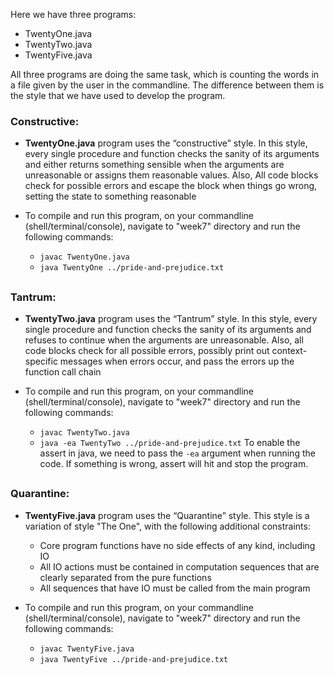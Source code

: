 Here we have three programs: 
- TwentyOne.java 
- TwentyTwo.java
- TwentyFive.java

All three programs are doing the same task, which is counting the words in a file given by the user in the commandline. The difference between them is the style that we have used to develop the program.


### Constructive:
- **TwentyOne.java** program uses the “constructive” style. In this style, every single procedure and function checks the sanity of its arguments and either returns something sensible when the arguments are unreasonable or assigns them reasonable values. Also, All code blocks check for possible errors and escape the block when things go wrong, setting the state to something reasonable

- To compile and run this program, on your commandline (shell/terminal/console), navigate to "week7" directory and run the following commands:
  - `javac TwentyOne.java`
  - `java TwentyOne ../pride-and-prejudice.txt`

##

### Tantrum:
- **TwentyTwo.java** program uses the “Tantrum” style. In this style, every single procedure and function checks the sanity of its arguments and refuses to continue when the arguments are unreasonable. Also, all code blocks check for all possible errors, possibly print out context-specific messages when errors occur, and pass the errors up the function call chain

- To compile and run this program, on your commandline (shell/terminal/console), navigate to "week7" directory and run the following commands:
  - `javac TwentyTwo.java`
  - `java -ea TwentyTwo ../pride-and-prejudice.txt`
  To enable the assert in java, we need to pass the `-ea` argument when running the code. If something is wrong, assert will hit and stop the program.

  ##
### Quarantine:
- **TwentyFive.java** program uses the “Quarantine” style. This style is a variation of style "The One", with the following additional constraints: 
  - Core program functions have no side effects of any kind, including IO
  - All IO actions must be contained in computation sequences that are clearly separated from the pure functions
  - All sequences that have IO must be called from the main program

- To compile and run this program, on your commandline (shell/terminal/console), navigate to "week7" directory and run the following commands:
  - `javac TwentyFive.java`
  - `java TwentyFive ../pride-and-prejudice.txt`


